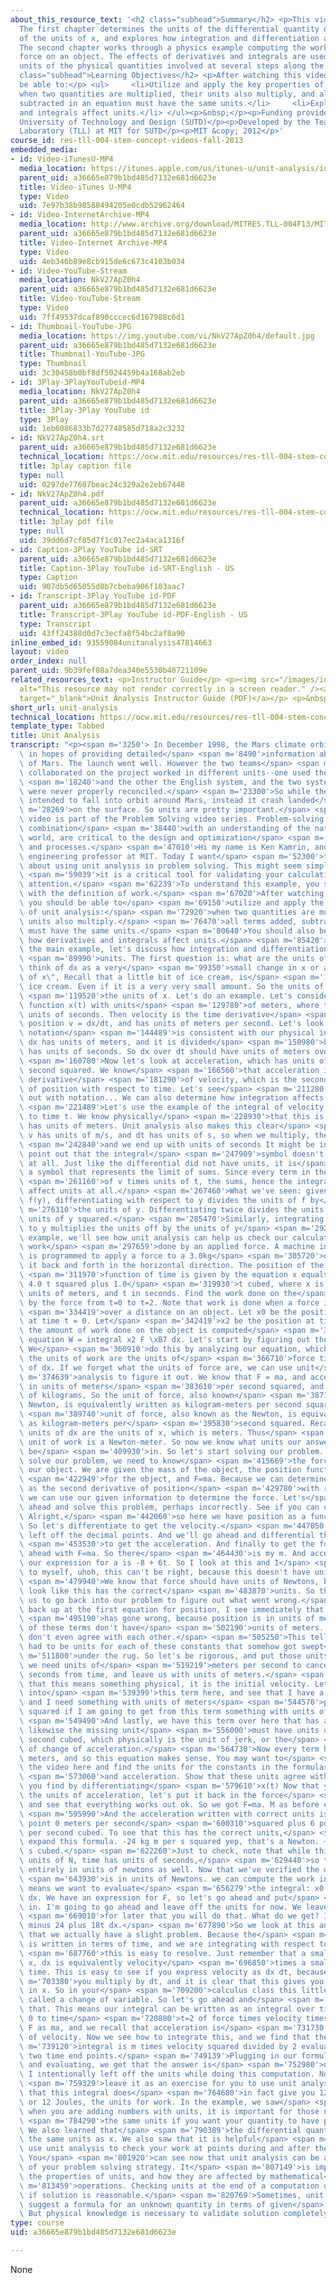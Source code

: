 ```yaml
---
about_this_resource_text: '<h2 class="subhead">Summary</h2> <p>This video has 2 chapters.
  The first chapter determines the units of the differential quantity dx in terms
  of the units of x, and explores how integration and differentiation affect units.
  The second chapter works through a physics example computing the work of an applied
  force on an object. The effects of derivatives and integrals are used to check the
  units of the physical quantities involved at several steps along the way.</p> <h2
  class="subhead">Learning Objectives</h2> <p>After watching this video students will
  be able to:</p> <ul>     <li>Utilize and apply the key properties of unit analysis:
  when two quantities are multiplied, their units also multiply, and all terms added,
  subtracted in an equation must have the same units.</li>     <li>Explain how derivatives
  and integrals affect units.</li> </ul><p>&nbsp;</p><p>Funding provided by the Singapore
  University of Technology and Design (SUTD)</p><p>Developed by the Teaching and Learning
  Laboratory (TLL) at MIT for SUTD</p><p>MIT &copy; 2012</p>'
course_id: res-tll-004-stem-concept-videos-fall-2013
embedded_media:
- id: Video-iTunesU-MP4
  media_location: https://itunes.apple.com/us/itunes-u/unit-analysis/id765926614?i=194533720
  parent_uid: a36665e879b1bd485d7132e681d6623e
  title: Video-iTunes U-MP4
  type: Video
  uid: 7e97b38b98588494205e0cdb52962464
- id: Video-InternetArchive-MP4
  media_location: http://www.archive.org/download/MITRES.TLL-004F13/MITRES_TLL-004F13_unit_analysis_300k.mp4
  parent_uid: a36665e879b1bd485d7132e681d6623e
  title: Video-Internet Archive-MP4
  type: Video
  uid: 4eb346b89e8cb915de6c673c4103b034
- id: Video-YouTube-Stream
  media_location: NkV27ApZ0h4
  parent_uid: a36665e879b1bd485d7132e681d6623e
  title: Video-YouTube-Stream
  type: Video
  uid: 7ff49537dcaf890cccec6d167988c6d1
- id: Thumbnail-YouTube-JPG
  media_location: https://img.youtube.com/vi/NkV27ApZ0h4/default.jpg
  parent_uid: a36665e879b1bd485d7132e681d6623e
  title: Thumbnail-YouTube-JPG
  type: Thumbnail
  uid: 3c30458b0bf8df5024459b4a168ab2eb
- id: 3Play-3PlayYouTubeid-MP4
  media_location: NkV27ApZ0h4
  parent_uid: a36665e879b1bd485d7132e681d6623e
  title: 3Play-3Play YouTube id
  type: 3Play
  uid: 1eb6086833b7d27748585d718a2c3232
- id: NkV27ApZ0h4.srt
  parent_uid: a36665e879b1bd485d7132e681d6623e
  technical_location: https://ocw.mit.edu/resources/res-tll-004-stem-concept-videos-fall-2013/videos/problem-solving/unit-analysis/NkV27ApZ0h4.srt
  title: 3play caption file
  type: null
  uid: 0297de77607beac24c329a2e2eb67448
- id: NkV27ApZ0h4.pdf
  parent_uid: a36665e879b1bd485d7132e681d6623e
  technical_location: https://ocw.mit.edu/resources/res-tll-004-stem-concept-videos-fall-2013/videos/problem-solving/unit-analysis/NkV27ApZ0h4.pdf
  title: 3play pdf file
  type: null
  uid: 39dd6d7cf85d7f1c017ec2a4aca1316f
- id: Caption-3Play YouTube id-SRT
  parent_uid: a36665e879b1bd485d7132e681d6623e
  title: Caption-3Play YouTube id-SRT-English - US
  type: Caption
  uid: 907db5d65055d8b7cbeba906f103aac7
- id: Transcript-3Play YouTube id-PDF
  parent_uid: a36665e879b1bd485d7132e681d6623e
  title: Transcript-3Play YouTube id-PDF-English - US
  type: Transcript
  uid: 43ff24388d0d7c3ecfa8f54bc2af8a90
inline_embed_id: 93559084unitanalysis47814663
layout: video
order_index: null
parent_uid: 9b39fef08a7dea340e5530b48721109e
related_resources_text: <p>Instructor Guide</p> <p><img src="/images/inacessible.gif"
  alt="This resource may not render correctly in a screen reader." /><a href="./resolveuid/d55b3b1817c5633b04b32a3f81736d0d"
  target="_blank">Unit Analysis Instructor Guide (PDF)</a></p> <p>&nbsp;</p>
short_url: unit-analysis
technical_location: https://ocw.mit.edu/resources/res-tll-004-stem-concept-videos-fall-2013/videos/problem-solving/unit-analysis
template_type: Tabbed
title: Unit Analysis
transcript: "<p><span m='3250'> In December 1998, the Mars climate orbiter was launched\
  \ in hopes of providing detailed</span> <span m='8490'>information about the atmosphere\
  \ of Mars. The launch went well. However the two teams</span> <span m='13330'>that\
  \ collaborated on the project worked in different units--one used the metric system,</span>\
  \ <span m='18240'>and the other the English system, and the two systems of units\
  \ were never properly reconciled.</span> <span m='23300'>So while the orbiter was\
  \ intended to fall into orbit around Mars, instead it crash landed</span> <span\
  \ m='28269'>on the surface. So units are pretty important.</span> <span m='33570'>This\
  \ video is part of the Problem Solving video series. Problem-solving skills, in\
  \ combination</span> <span m='38440'>with an understanding of the natural and human-made\
  \ world, are critical to the design and optimization</span> <span m='43800'>of systems\
  \ and processes.</span> <span m='47010'>Hi my name is Ken Kamrin, and I am a mechanical\
  \ engineering professor at MIT. Today I want</span> <span m='52300'>to talk to you\
  \ about using unit analysis in problem solving. This might seem simple, but</span>\
  \ <span m='59039'>it is a critical tool for validating your calculations. So pay\
  \ attention.</span> <span m='62239'>To understand this example, you should be familiar\
  \ with the definition of work.</span> <span m='67020'>After watching this video,\
  \ you should be able to</span> <span m='69150'>utilize and apply the key properties\
  \ of unit analysis:</span> <span m='72920'>when two quantities are multiplied, their\
  \ units also multiply.</span> <span m='76470'>all terms added, subtracted or equated\
  \ must have the same units.</span> <span m='80640'>You should also be able to explain\
  \ how derivatives and integrals affect units.</span> <span m='85420'>Before we start\
  \ the main example, let's discuss how integration and differentiation affect</span>\
  \ <span m='89990'>units. The first question is: what are the units of dx? You should\
  \ think of dx as a very</span> <span m='99350'>small change in x or a \"little bit\
  \ of x\", Recall that a little bit of ice cream, is</span> <span m='105259'>still\
  \ ice cream. Even if it is a very very small amount. So the units of dx are precisely</span>\
  \ <span m='119520'>the units of x. Let's do an example. Let's consider the position\
  \ function x(t) with units</span> <span m='129780'>of meters, where t is time, with\
  \ units of seconds. Then velocity is the time derivative</span> <span m='137890'>of\
  \ position v = dx/dt, and has units of meters per second. Let's look at how the\
  \ notation</span> <span m='144489'>is consistent with our physical interpretation:\
  \ dx has units of meters, and it is divided</span> <span m='150980'>by dt, which\
  \ has units of seconds. So dx over dt should have units of meters over seconds.</span>\
  \ <span m='160780'>Now let's look at acceleration, which has units of meters per\
  \ second squared. We know</span> <span m='166560'>that acceleration is the time\
  \ derivative</span> <span m='181290'>of velocity, which is the second derivative\
  \ of position with respect to time. Let's see</span> <span m='211280'>how this plays\
  \ out with notation... We can also determine how integration affects units.</span>\
  \ <span m='221489'>Let's use the example of the integral of velocity v with respect\
  \ to time t. We know physically</span> <span m='228930'>that this is position, which\
  \ has units of meters. Unit analysis also makes this clear</span> <span m='234799'>because\
  \ v has units of m/s, and dt has units of s, so when we multiply, the seconds cancel,</span>\
  \ <span m='242840'>and we end up with units of seconds It might be interesting to\
  \ point out that the integral</span> <span m='247909'>symbol doesn't affect units\
  \ at all. Just like the differential did not have units, it is</span> <span m='254629'>just\
  \ a symbol that represents the limit of sums. Since every term in the sum has units</span>\
  \ <span m='261160'>of v times units of t, the sums, hence the integral sign doesn't\
  \ affect units at all.</span> <span m='267460'>What we've seen: given a function\
  \ f(y), differentiating with respect to y divides the units of f by</span> <span\
  \ m='276310'>the units of y. Differentiating twice divides the units of f by the\
  \ units of y squared.</span> <span m='285470'>Similarly, integrating with respect\
  \ to y multiplies the units off by the units of y</span> <span m='292800'>In this\
  \ example, we'll see how unit analysis can help us check our calculation of the\
  \ work</span> <span m='297659'>done by an applied force. A machine in a factory\
  \ is programmed to apply a force to a 3.0kg</span> <span m='305720'>object to move\
  \ it back and forth in the horizontal direction. The position of the object as a</span>\
  \ <span m='311970'>function of time is given by the equation x equals 3.0t minus\
  \ 4.0 t squared plus 1.0</span> <span m='319930'>t cubed, where x is measured in\
  \ units of meters, and t in seconds. Find the work done on the</span> <span m='325680'>object\
  \ by the force from t=0 to t=2. Note that work is done when a force is applied</span>\
  \ <span m='334419'>over a distance on an object. Let x0 be the position of the object\
  \ at time t = 0. Let</span> <span m='342419'>x2 be the position at time t = 2. Then\
  \ the amount of work done on the object is computed</span> <span m='349990'>by the\
  \ equation W = integral x2 F \xB7 dx. Let's start by figuring out the units of work.\
  \ We</span> <span m='360910'>do this by analyzing our equation, which tell us that\
  \ the units of work are the units of</span> <span m='366710'>force times the units\
  \ of dx. If we forget what the units of force are, we can use unit</span> <span\
  \ m='374639'>analysis to figure it out. We know that F = ma, and acceleration is\
  \ in units of meters</span> <span m='383610'>per second squared, and mass has units\
  \ of kilograms, So the unit of force, also known</span> <span m='387110'>as the\
  \ Newton, is equivalently written as kilogram-meters per second squared. So the</span>\
  \ <span m='389740'>unit of force, also known as the Newton, is equivalently written\
  \ as kilogram-meters per</span> <span m='395830'>second squared. Recall that the\
  \ units of dx are the units of x, which is meters. Thus</span> <span m='403039'>the\
  \ unit of work is a Newton-meter. So now we know what units our answer needs to\
  \ be</span> <span m='409930'>in. So let's start solving our problem. In order to\
  \ solve our problem, we need to know</span> <span m='415669'>the force acting on\
  \ our object. We are given the mass of the object, the position function</span>\
  \ <span m='422949'>for the object, and F=ma. Because we can determine acceleration\
  \ as the second derivative of position</span> <span m='429780'>with respect to time,\
  \ we can use our given information to determine the force. Let's</span> <span m='436930'>go\
  \ ahead and solve this problem, perhaps incorrectly. See if you can catch my mistake.\
  \ Alright,</span> <span m='442060'>so here we have position as a function of time.\
  \ So let's differentiate to get the velocity.</span> <span m='447050'>Where I've\
  \ left off the decimal points. And we'll go ahead and differential the velocity</span>\
  \ <span m='453530'>to get the acceleration. And finally to get the force, we go\
  \ ahead with F=ma. So there</span> <span m='464430'>is my m. And according to this,\
  \ our expression for a is -8 + 6t. So I look at this and I</span> <span m='475259'>think\
  \ to myself, uhoh, this can't be right, because this doesn't have units of force.</span>\
  \ <span m='479940'>We know that force should have units of Newtons, but it doesn't\
  \ look like this has the correct</span> <span m='483870'>units. So this entices\
  \ us to go back into our problem to figure out what went wrong.</span> <span m='490620'>Looking\
  \ back up at the first equation for position, I see immediately that something</span>\
  \ <span m='495190'>has gone wrong, because position is in units of meters, and each\
  \ of these terms don't have</span> <span m='502190'>units of meters. In fact they\
  \ don't even agree with each other.</span> <span m='505250'>This tells me there\
  \ had to be units for each of these constants that somehow got swept</span> <span\
  \ m='511800'>under the rug. So let's be rigorous, and put those units back in. Here\
  \ we need units of</span> <span m='519219'>meters per second to cancel with the\
  \ seconds from time, and leave us with units of meters.</span> <span m='527959'>Note\
  \ that this means something physical, it is the initial velocity. Let's go back\
  \ into</span> <span m='539399'>this term here, and see that I have a t squared,\
  \ and I need something with units of meters</span> <span m='544570'>per seconds\
  \ squared if I am going to get from this term something with units of meters.</span>\
  \ <span m='549490'>And lastly, we have this term over here that has a t cubed. And\
  \ likewise the missing unit</span> <span m='556000'>must have units of meters per\
  \ second cubed, which physically is the unit of jerk, or the</span> <span m='563850'>rate\
  \ of change of acceleration.</span> <span m='564730'>Now every term has units of\
  \ meters, and so this equation makes sense. You may want to</span> <span m='567920'>pause\
  \ the video here and find the units for the constants in the formulas for velocity</span>\
  \ <span m='573060'>and acceleration. Show that these units agree with the units\
  \ you find by differentiating</span> <span m='579610'>x(t) Now that you have checked\
  \ the units of acceleration, let's put it back in the force</span> <span m='590330'>formula,\
  \ and see that everything works out ok. So we got F=ma. M as before equals 3 kilograms.</span>\
  \ <span m='595990'>And the acceleration written with correct units is negative 8\
  \ point 0 meters per second</span> <span m='600310'>squared plus 6 point 0 t meters\
  \ per second cubed. To see that this has the correct units,</span> <span m='608019'>lets\
  \ expand this formula. -24 kg m per s squared yep, that's a Newton. + 18t kg m per\
  \ s cubed.</span> <span m='622260'>Just to check, note that while this doesn't have\
  \ units of N, time has units of seconds,</span> <span m='629440'>so this term is\
  \ entirely in units of newtons as well. Now that we've verified the of Force</span>\
  \ <span m='643930'>is in units of Newtons. we can compute the work integral. That\
  \ means we want to evaluate</span> <span m='656279'>the integral: x0 to x2 of F\
  \ dx. We have an expression for F, so let's go ahead and put</span> <span m='664269'>that\
  \ in. I'm going to go ahead and leave off the units for now. We leave it as an exercise</span>\
  \ <span m='669010'>for later that you will do that. What do we get? Integral x0tox2\
  \ minus 24 plus 18t dx.</span> <span m='677890'>So we look at this and we realize\
  \ that we actually have a slight problem. Because the</span> <span m='682050'>force\
  \ is written in terms of time, and we are integrating with respect to x. Fortunately</span>\
  \ <span m='687760'>this is easy to resolve. Just remember that a small change in\
  \ x, dx is equivalently velocity</span> <span m='696850'>times a small change in\
  \ time. This is easy to see if you express velocity as dx dt, because</span> <span\
  \ m='703380'>you multiply by dt, and it is clear that this gives you a small change\
  \ in x. So in your</span> <span m='709200'>calculus class this little maneuver is\
  \ called a change of variable. So let's go ahead and</span> <span m='714389'>do\
  \ that. This means our integral can be written as an integral over time, from time\
  \ 0 to time</span> <span m='720880'>t=2 of force times velocity times dt. We write\
  \ F as ma, and we recall that acceleration is</span> <span m='731730'>the time derivative\
  \ of velocity. Now we see how to integrate this, and we find that the</span> <span\
  \ m='739120'>integral is m times velocity squared divided by 2 evaluated at the\
  \ two time end points.</span> <span m='749139'>Plugging in our formula for the velocity,\
  \ and evaluating, we get that the answer is</span> <span m='752980'>negative 12.\
  \ I intentionally left off the units while doing this computation. Now I</span>\
  \ <span m='759329'>leave it as an exercise for you to use unit analysis to check\
  \ that this integral does</span> <span m='764680'>in fact give you 12 Newton-meters\
  \ or 12 Joules, the units for work. In the example, we saw</span> <span m='778899'>that\
  \ when you are adding numbers with units, it is important for those numbers to have</span>\
  \ <span m='784290'>the same units if you want your quantity to have physical meaning.\
  \ We also learned that</span> <span m='790389'>the differential quantity dx has\
  \ the same units as x. We also saw that it is helpful</span> <span m='797660'>to\
  \ use unit analysis to check your work at points during and after the computation.\
  \ You</span> <span m='801920'>can see now that unit analysis can be a useful part\
  \ of your problem solving strategy. It</span> <span m='807149'>is important to understand\
  \ the properties of units, and how they are affected by mathematical</span> <span\
  \ m='813459'>operations. Checking units at the end of a computation useful to see\
  \ if solution is reasonable.</span> <span m='820769'>Sometimes, unit analysis can\
  \ suggest a formula for an unknown quantity in terms of given</span> <span m='826720'>information.\
  \ But physical knowledge is necessary to validate solution completely.</span> </p>"
type: course
uid: a36665e879b1bd485d7132e681d6623e

---
```

None
